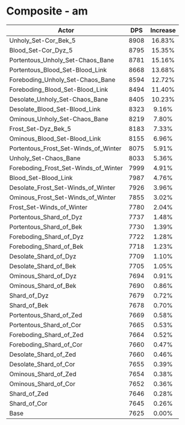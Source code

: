 # Composite - am
| Actor | DPS | Increase |
|---|:---:|:---:|
|Unholy_Set-Cor_Bek_5|8908|16.83%|
|Blood_Set-Cor_Dyz_5|8795|15.35%|
|Portentous_Unholy_Set-Chaos_Bane|8781|15.16%|
|Portentous_Blood_Set-Blood_Link|8668|13.68%|
|Foreboding_Unholy_Set-Chaos_Bane|8594|12.72%|
|Foreboding_Blood_Set-Blood_Link|8494|11.40%|
|Desolate_Unholy_Set-Chaos_Bane|8405|10.23%|
|Desolate_Blood_Set-Blood_Link|8323|9.16%|
|Ominous_Unholy_Set-Chaos_Bane|8219|7.80%|
|Frost_Set-Dyz_Bek_5|8183|7.33%|
|Ominous_Blood_Set-Blood_Link|8155|6.96%|
|Portentous_Frost_Set-Winds_of_Winter|8075|5.91%|
|Unholy_Set-Chaos_Bane|8033|5.36%|
|Foreboding_Frost_Set-Winds_of_Winter|7999|4.91%|
|Blood_Set-Blood_Link|7987|4.76%|
|Desolate_Frost_Set-Winds_of_Winter|7926|3.96%|
|Ominous_Frost_Set-Winds_of_Winter|7855|3.02%|
|Frost_Set-Winds_of_Winter|7780|2.04%|
|Portentous_Shard_of_Dyz|7737|1.48%|
|Portentous_Shard_of_Bek|7730|1.39%|
|Foreboding_Shard_of_Dyz|7722|1.28%|
|Foreboding_Shard_of_Bek|7718|1.23%|
|Desolate_Shard_of_Dyz|7709|1.10%|
|Desolate_Shard_of_Bek|7705|1.05%|
|Ominous_Shard_of_Dyz|7694|0.91%|
|Ominous_Shard_of_Bek|7690|0.86%|
|Shard_of_Dyz|7679|0.72%|
|Shard_of_Bek|7678|0.70%|
|Portentous_Shard_of_Zed|7669|0.58%|
|Portentous_Shard_of_Cor|7665|0.53%|
|Foreboding_Shard_of_Zed|7664|0.52%|
|Foreboding_Shard_of_Cor|7660|0.47%|
|Desolate_Shard_of_Zed|7660|0.46%|
|Desolate_Shard_of_Cor|7655|0.39%|
|Ominous_Shard_of_Zed|7654|0.38%|
|Ominous_Shard_of_Cor|7652|0.36%|
|Shard_of_Zed|7646|0.28%|
|Shard_of_Cor|7645|0.26%|
|Base|7625|0.00%|
